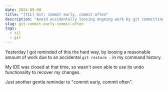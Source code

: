 ```yaml
---
date: 2024-09-08
title: "[TIL] Git: commit early, commit often"
description: "Avoid accidentally loosing ongoing work by git committing more often"
slug: git-commit-early-commit-often
tags:
  - til
  - git
---
```


Yesterday I got reminded of this the hard way, by loosing a reasonable amount of
work due to an accidental `git restore .` in my command history.

My IDE was closed at that time, so wasn't even able to use its undo
functionality to recover my changes.

Just another gentle reminder to "commit early, commit often".
